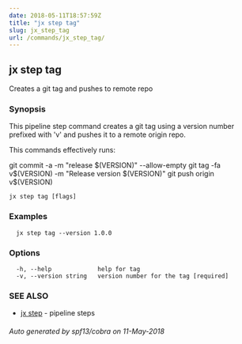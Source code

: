 ```yaml
---
date: 2018-05-11T18:57:59Z
title: "jx step tag"
slug: jx_step_tag
url: /commands/jx_step_tag/
---
```

## jx step tag

Creates a git tag and pushes to remote repo

### Synopsis

This pipeline step command creates a git tag using a version number prefixed with 'v' and pushes it to a remote origin repo. 

This commands effectively runs: 

git commit -a -m "release $(VERSION)" --allow-empty git tag -fa v$(VERSION) -m "Release version $(VERSION)" git push origin v$(VERSION)

```
jx step tag [flags]
```

### Examples

```
  jx step tag --version 1.0.0
```

### Options

```
  -h, --help             help for tag
  -v, --version string   version number for the tag [required]
```

### SEE ALSO

* [jx step](/commands/jx_step/)	 - pipeline steps

###### Auto generated by spf13/cobra on 11-May-2018

